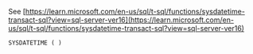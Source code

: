 See [https://learn.microsoft.com/en-us/sql/t-sql/functions/sysdatetime-transact-sql?view=sql-server-ver16](https://learn.microsoft.com/en-us/sql/t-sql/functions/sysdatetime-transact-sql?view=sql-server-ver16)
```
SYSDATETIME ( )
```
